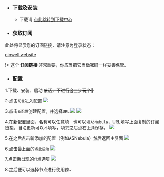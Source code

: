 * ### 下载及安装
  * 下载请 [点此跳转到下载中心](Clash/download.md)

* ### 获取订阅

此处将显示您的订阅链接，请注意为登录状态：

[cinwell website](/sublink?type=clash ':include :type=markdown')

!> 这个 **订阅链接** 非常重要，你应当把它当做密码一样妥善保管。

* ### 配置

1.下载、安装、启动  ~~废话，不进行这三步玩个🔨~~

2.点击`配置`进入配置
![](https://img.asnet.ga/i/2020/03/25/kf97t.jpg)

3.点击`新配置`创建配置，并选择`URL`
![](https://img.asnet.ga/i/2020/03/25/u41uq.jpg)
![](https://img.asnet.ga/i/2020/03/25/y7iw3.jpg)

4.在新配置里面，名称可以任意填，也可以填`ASNebula`，URL填写上面复制的订阅链接，自动更新可以不填写，填完之后点右上角保存。
![](https://img.asnet.ga/i/2020/03/25/1noskc.jpg)

5.在之后点击新添加的配置（例如ASNebula）然后返回主界面
![](https://img.asnet.ga/i/2020/03/25/1q23ko.jpg)

6.点击最上面的`点此启动`
![](https://img.asnet.ga/i/2020/03/25/1rfxt0.jpg)

7.点击新出现的`代理`选项
![](https://img.asnet.ga/i/2020/03/25/1sbv8t.jpg)

8.之后便可以选择节点进行使用辣~